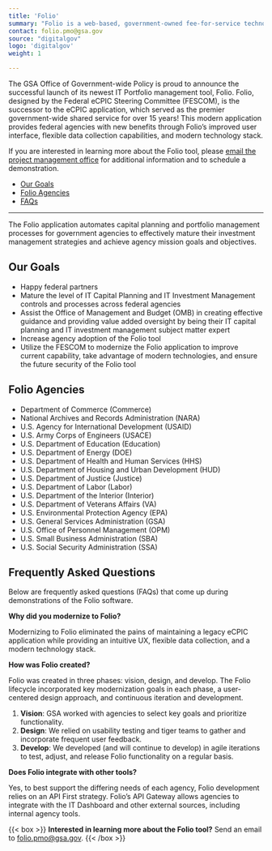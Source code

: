 ```yaml
---
title: 'Folio'
summary: "Folio is a web-based, government-owned fee-for-service technology solution that federal agencies use to support their internal Portfolio Management, IT Capital Planning, and IT Governance processes to meet their external reporting requirements to the Office of Management and Budget (OMB)."
contact: folio.pmo@gsa.gov
source: "digitalgov"
logo: 'digitalgov'
weight: 1

---
```


<div class="deck"><p>The GSA Office of Government-wide Policy is proud to announce the successful launch of its newest IT Portfolio management tool, Folio. Folio, designed by the Federal eCPIC Steering Committee (FESCOM), is the successor to the eCPIC application, which served as the premier government-wide shared service for over 15 years! This modern application provides federal agencies with new benefits through Folio’s improved user interface, flexible data collection capabilities, and modern technology stack.</p></div>

If you are interested in learning more about the Folio tool, please [email the project management office](mailto:folio.pmo@gsa.gov) for additional information and to schedule a demonstration.

- [Our Goals](#our-goals)
- [Folio Agencies](#folio-agencies)
- [FAQs](#frequently-asked-questions)

---

The Folio application automates capital planning and portfolio management processes for government agencies to effectively mature their investment management strategies and achieve agency mission goals and objectives.

## Our Goals

* Happy federal partners
* Mature the level of IT Capital Planning and IT Investment Management controls and processes across federal agencies
* Assist the Office of Management and Budget (OMB) in creating effective guidance and providing value added oversight by being their IT capital planning and IT investment management subject matter expert
* Increase agency adoption of the Folio tool
* Utilize the FESCOM to modernize the Folio application to improve current capability, take advantage of modern technologies, and ensure the future security of the Folio tool

## Folio Agencies

- Department of Commerce (Commerce)
- National Archives and Records Administration (NARA)
- U.S. Agency for International Development (USAID)
- U.S. Army Corps of Engineers (USACE)
- U.S. Department of Education (Education)
- U.S. Department of Energy (DOE)
- U.S. Department of Health and Human Services (HHS)
- U.S. Department of Housing and Urban Development (HUD)
- U.S. Department of Justice (Justice)
- U.S. Department of Labor (Labor)
- U.S. Department of the Interior (Interior)
- U.S. Department of Veterans Affairs (VA)
- U.S. Environmental Protection Agency (EPA)
- U.S. General Services Administration (GSA)
- U.S. Office of Personnel Management (OPM)
- U.S. Small Business Administration (SBA)
- U.S. Social Security Administration (SSA)

## Frequently Asked Questions

Below are frequently asked questions (FAQs) that come up during demonstrations of the Folio software.

**Why did you modernize to Folio?**

Modernizing to Folio eliminated the pains of maintaining a legacy eCPIC application while providing an intuitive UX, flexible data collection, and a modern technology stack.

**How was Folio created?**

Folio was created in three phases: vision, design, and develop. The Folio lifecycle incorporated key modernization goals in each phase, a user-centered design approach, and continuous iteration and development.

1. **Vision**: GSA worked with agencies to select key goals and prioritize functionality.
2. **Design**: We relied on usability testing and tiger teams to gather and incorporate frequent user feedback.
3. **Develop**: We developed (and will continue to develop) in agile iterations to test, adjust, and release Folio functionality on a regular basis.

**Does Folio integrate with other tools?**

Yes, to best support the differing needs of each agency, Folio development relies on an API First strategy. Folio’s API Gateway allows agencies to integrate with the IT Dashboard and other external sources, including internal agency tools.

{{< box >}}
**Interested in learning more about the Folio tool?** Send an email to [folio.pmo@gsa.gov](mailto:folio.pmo@gsa.gov).
{{< /box >}}
